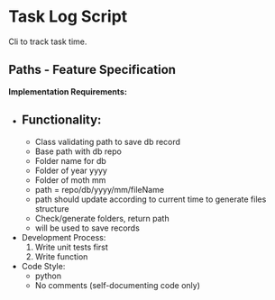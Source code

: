 # Task Log Script

Cli to track task time.

## Paths - Feature Specification

**Implementation Requirements:**

- ## Functionality:
  - Class validating path to save db record
  - Base path with db repo
  - Folder name for db
  - Folder of year yyyy
  - Folder of moth mm
  - path = repo/db/yyyy/mm/fileName
  - path should update according to current time to generate files structure
  - Check/generate folders, return path
  - will be used to save records
- Development Process:
  1. Write unit tests first
  2. Write function
- Code Style:
  - python
  - No comments (self-documenting code only)

